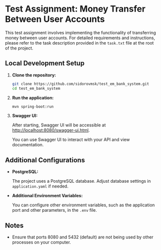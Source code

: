 # Test Assignment: Money Transfer Between User Accounts

This test assignment involves implementing the functionality of transferring money between user accounts. For detailed
requirements and instructions, please refer to the task description provided in the `task.txt` file at the root of the
project.

## Local Development Setup

1. **Clone the repository:**

    ```bash
    git clone https://github.com/sidorovmsk/test_em_bank_system.git
    cd test_em_bank_system
    ```

2. **Run the application:**

    ```bash
    mvn spring-boot:run
    ```


3. **Swagger UI:**

   After starting, Swagger UI will be accessible
   at [http://localhost:8080/swagger-ui.html](http://localhost:8080/swagger-ui.html).

   You can use Swagger UI to interact with your API and view documentation.

## Additional Configurations

- **PostgreSQL:**

  The project uses a PostgreSQL database. Adjust database settings in `application.yaml` if needed.

- **Additional Environment Variables:**

  You can configure other environment variables, such as the application port and other parameters, in the `.env` file.

## Notes

- Ensure that ports 8080 and 5432 (default) are not being used by other processes on your computer.
